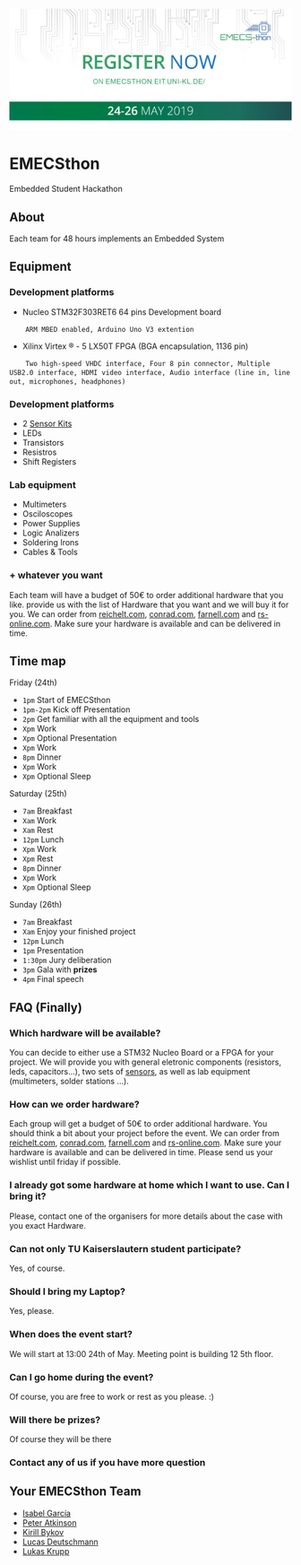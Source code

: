 ![EMECSthon](EMECSthon-Banner.jpg?raw=true "EMECSthon")

# EMECSthon

Embedded Student Hackathon

## About

Each team for 48 hours implements an Embedded System 

## Equipment

### Development platforms

* Nucleo STM32F303RET6 64 pins Development board

```
    ARM MBED enabled, Arduino Uno V3 extention
```

* Xilinx Virtex ® - 5 LX50T FPGA (BGA encapsulation, 1136 pin)

```
    Two high-speed VHDC interface, Four 8 pin connector, Multiple USB2.0 interface, HDMI video interface, Audio interface (line in, line out, microphones, headphones)
```

### Development platforms

* 2 [Sensor Kits](https://www.reichelt.de/arduino-40-in-1-sensor-kit-sensors-and-modules-ard-sensor-kit-2-p159951.html?GROUPID=8244&START=0&OFFSET=16&SID=92XK25ZawQAUAAAC5KkhA45f6fe75137e2419a87a9fc7ce302b13&LANGUAGE=EN&&r=1)
* LEDs
* Transistors
* Resistros
* Shift Registers

### Lab equipment

* Multimeters
* Osciloscopes
* Power Supplies 
* Logic Analizers
* Soldering Irons
* Cables & Tools

### + whatever you want

Each team will have a budget of 50€ to order additional hardware that you like. provide us with the list of Hardware that you want and we will buy it for you. We can order from [reichelt.com](https://reichelt.com), [conrad.com](https://conrad.com), [farnell.com](https://farnell.com) and [rs-online.com](https://de.rs-online.com/web/). Make sure your hardware is available and can be delivered in time.

## Time map

Friday (24th)

* `1pm` Start of EMECSthon
* `1pm-2pm` Kick off Presentation
* `2pm` Get familiar with all the equipment and tools
* `Xpm` Work
* `Xpm` Optional Presentation
* `Xpm` Work
* `8pm` Dinner
* `Xpm` Work
* `Xpm` Optional Sleep

Saturday (25th)

* `7am` Breakfast
* `Xam` Work
* `Xam` Rest
* `12pm` Lunch
* `Xpm` Work
* `Xpm` Rest
* `8pm` Dinner
* `Xpm` Work
* `Xpm` Optional Sleep

Sunday (26th)

* `7am` Breakfast
* `Xam` Enjoy your finished project
* `12pm` Lunch
* `1pm` Presentation
* `1:30pm` Jury deliberation
* `3pm` Gala with **prizes**
* `4pm` Final speech

## FAQ (Finally)

### Which hardware will be available?

You can decide to either use a STM32 Nucleo Board or a FPGA for your project. We will provide you with general eletronic components (resistors, leds, capacitors...), two sets of [sensors](https://www.reichelt.de/arduino-40-in-1-sensor-kit-sensors-and-modules-ard-sensor-kit-2-p159951.html?GROUPID=8244&START=0&OFFSET=16&SID=92XK25ZawQAUAAAC5KkhA45f6fe75137e2419a87a9fc7ce302b13&LANGUAGE=EN&&r=1), as well as lab equipment (multimeters, solder stations ...).

### How can we order hardware?

Each group will get a budget of 50€ to order additional hardware. You should think a bit about your project before the event. We can order from [reichelt.com](https://reichelt.com), [conrad.com](https://conrad.com), [farnell.com](https://farnell.com) and [rs-online.com](https://de.rs-online.com/web/). Make sure your hardware is available and can be delivered in time. Please send us your wishlist until friday if possible.

### I already got some hardware at home which I want to use. Can I bring it?

Please, contact one of the organisers for more details about the case with you exact Hardware.

### Can not only TU Kaiserslautern student participate?

Yes, of course.

### Should I bring my Laptop?

Yes, please.

### When does the event start?

We will start at 13:00 24th of May. Meeting point is building 12 5th floor.

### Can I go home during the event?

Of course, you are free to work or rest as you please. :)

### Will there be prizes?

Of course they will be there

### Contact any of us if you have more question
    
## Your EMECSthon Team
* [Isabel García](mailto:igarciabanos@gmail.com)
* [Peter Atkinson](mailto:patkinso@rhrk.uni-kl.de)
* [Kirill Bykov](mailto:mrkirillbykov@gmail.com)
* [Lucas Deutschmann](mailto:Lucas.Deutschmann@web.de)
* [Lukas Krupp](mailto:lkrupp@rhrk.uni-kl.de)

